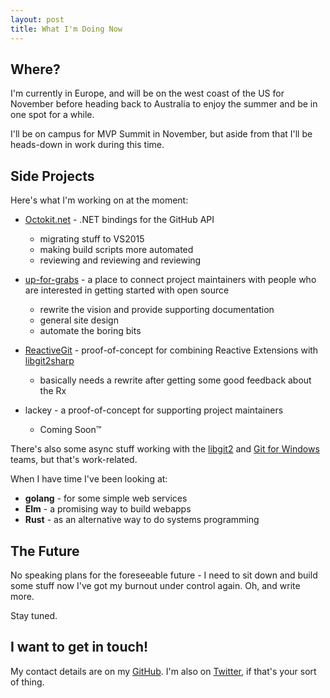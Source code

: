 ```yaml
---
layout: post
title: What I'm Doing Now
---
```


## Where?

I'm currently in Europe, and will be on the west coast of the US for November before heading back to Australia to enjoy the summer and be in one spot for a while.

I'll be on campus for MVP Summit in November, but aside from that I'll be heads-down in work during this time.

## Side Projects

Here's what I'm working on at the moment:

 - [Octokit.net](https://github.com/octokit/octokit.net) - .NET bindings for the GitHub API
    - migrating stuff to VS2015
    - making build scripts more automated
    - reviewing and reviewing and reviewing

 - [up-for-grabs](https://github.com) - a place to connect project maintainers with people who are interested in getting started with open source
    - rewrite the vision and provide supporting documentation
    - general site design
    - automate the boring bits

 - [ReactiveGit](https://github.com/shiftkey/ReactiveGit) - proof-of-concept for combining Reactive Extensions with [libgit2sharp](https://github.com/libgit2/libgit2sharp)
    - basically needs a rewrite after getting some good feedback about the Rx

 - lackey - a proof-of-concept for supporting project maintainers
    - Coming Soon™

There's also some async stuff working with the [libgit2](https://github.com/libgit2) and [Git for Windows](https://github.com/git-for-windows) teams, but that's work-related.

When I have time I've been looking at:

 - **golang** - for some simple web services
 - **Elm** - a promising way to build webapps
 - **Rust** - as an alternative way to do systems programming

## The Future

No speaking plans for the foreseeable future - I need to sit down and build some stuff now I've got my burnout under control again. Oh, and write more.

Stay tuned.

## I want to get in touch!

My contact details are on my [GitHub](https://github.com/shiftkey/). I'm also on [Twitter](https://twitter.com/shiftkey), if that's your sort of thing.
